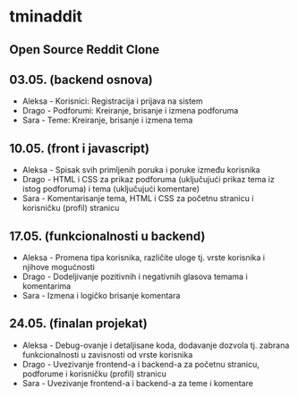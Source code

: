 # tminaddit
## Open Source Reddit Clone
## 03.05. (backend osnova)
* Aleksa - Korisnici: Registracija i prijava na sistem
* Drago - Podforumi: Kreiranje, brisanje i izmena podforuma
* Sara - Teme: Kreiranje, brisanje i izmena tema
## 10.05. (front i javascript)
* Aleksa - Spisak svih primljenih poruka i poruke između korisnika
* Drago - HTML i CSS za prikaz podforuma (uključujući prikaz tema iz istog podforuma) i tema (uključujući komentare)
* Sara - Komentarisanje tema, HTML i CSS za početnu stranicu i korisničku (profil) stranicu
## 17.05. (funkcionalnosti u backend)
* Aleksa - Promena tipa korisnika, različite uloge tj. vrste korisnika i njihove mogućnosti
* Drago - Dodeljivanje pozitivnih i negativnih glasova temama i komentarima
* Sara -  Izmena i logičko brisanje komentara
## 24.05. (finalan projekat)
* Aleksa - Debug-ovanje i detaljisane koda, dodavanje dozvola tj. zabrana funkcionalnosti u zavisnosti od vrste korisnika
* Drago - Uvezivanje frontend-a i backend-a za početnu stranicu, podforume i korisničku (profil) stranicu
* Sara - Uvezivanje frontend-a i backend-a za teme i komentare